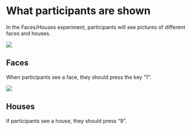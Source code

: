 # What participants are shown

In the Faces/Houses experiment, participants will see pictures of different faces and houses.

 <!---
 TODO: figure out the best way to include images. May just involve finding the right path and/or tweaking webpack settings to inline the images 
 -->

![](../../../assets/default_experiments/faces_houses/stimuli/faces/Face1.jpg)

## Faces

When participants see a face, they should press the key “1”.

![](../../../assets/default_experiments/faces_houses/stimuli/houses/House1.jpg)

## Houses

If participants see a house, they should press “9”.
